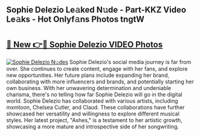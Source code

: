 ## Sophie Delezio Le𝚊ked N𝚞de - Part-KKZ Video Le𝚊ks - Hot Onlyf𝚊ns Photos tngtW

# <h2><a href="http://ac31559.deff.icu/?id=Sophie+Delezio">🔗 New 👉🔴 Sophie Delezio VIDEO Photos</a></h2>

[![Sophie Delezio N𝚞des](https://i.imgur.com/rIISA9y.gif)](http://ac31559.deff.icu/?id=Sophie+Delezio)
Sophie Delezio's social media journey is far from over. She continues to create content, engage with her fans, and explore new opportunities. Her future plans include expanding her brand, collaborating with more influencers and brands, and potentially starting her own business. With her unwavering determination and undeniable charisma, there's no telling how far Sophie Delezio will go in the digital world. Sophie Delezio has collaborated with various artists, including mxmtoon, Chelsea Cutler, and Claud. These collaborations have further showcased her versatility and willingness to explore different musical styles. Her latest project, "Ashes," is a testament to her artistic growth, showcasing a more mature and introspective side of her songwriting.
